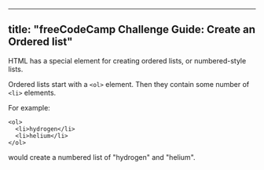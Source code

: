 
---
title: "freeCodeCamp Challenge Guide: Create an Ordered list"
---

HTML has a special element for creating ordered lists, or numbered-style lists.

Ordered lists start with a `<ol>` element. Then they contain some number of `<li>` elements.

For example:

    <ol>
      <li>hydrogen</li>
      <li>helium</li>
    </ol>

would create a numbered list of "hydrogen" and "helium".
